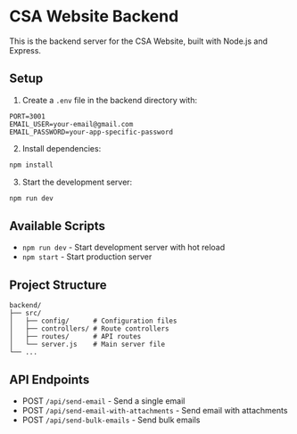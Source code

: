 # CSA Website Backend

This is the backend server for the CSA Website, built with Node.js and Express.

## Setup

1. Create a `.env` file in the backend directory with:
```
PORT=3001
EMAIL_USER=your-email@gmail.com
EMAIL_PASSWORD=your-app-specific-password
```

2. Install dependencies:
```bash
npm install
```

3. Start the development server:
```bash
npm run dev
```

## Available Scripts

- `npm run dev` - Start development server with hot reload
- `npm start` - Start production server

## Project Structure

```
backend/
├── src/
│   ├── config/      # Configuration files
│   ├── controllers/ # Route controllers
│   ├── routes/      # API routes
│   └── server.js    # Main server file
└── ...
```

## API Endpoints

- POST `/api/send-email` - Send a single email
- POST `/api/send-email-with-attachments` - Send email with attachments
- POST `/api/send-bulk-emails` - Send bulk emails 
